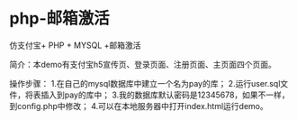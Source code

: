 # php-邮箱激活
仿支付宝+ PHP + MYSQL +邮箱激活

简介：本demo有支付宝h5宣传页、登录页面、注册页面、主页面四个页面。

操作步骤：
1.在自己的mysql数据库中建立一个名为pay的库；
2.运行user.sql文件，将表插入到pay的库中；
3.我的数据库默认密码是12345678，如果不一样，到config.php中修改；
4.可以在本地服务器中打开index.html运行demo。
